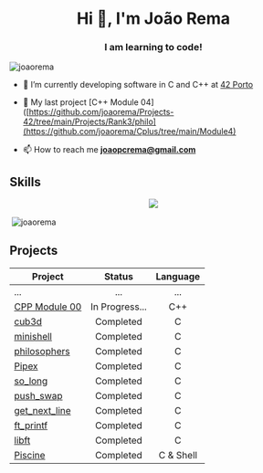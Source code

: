 <h1 align="center">Hi 👋, I'm João Rema</h1>
<h3 align="center">I am learning to code!</h3>

<p align="left"> <img src="https://komarev.com/ghpvc/?username=joaorema&label=Profile%20views&color=0e75b6&style=flat" alt="joaorema" /> </p>

- 🔭 I’m currently developing software in C and C++ at [42 Porto](https://www.42porto.com/pt/)

- 🌱 My last project [C++ Module 04]([https://github.com/joaorema/Projects-42/tree/main/Projects/Rank3/philo](https://github.com/joaorema/Cplus/tree/main/Module4)

- 📫 How to reach me **joaopcrema@gmail.com**

</p>

## Skills

<div align="center">
  <a href="https://skillicons.dev">
    <img src="https://skillicons.dev/icons?i=linux,bash,c,cpp,vscode,vim,git,github,notion,python,sql" />
  </a>
</div>

</p>

<p>&nbsp;<img align="center" src="https://github-readme-stats.vercel.app/api?username=joaorema&show_icons=true&locale=en" alt="joaorema" /></p>

</p>

## Projects

| Project | Status   | Language |
| ---- | :--: | :--:
| ... | ... | ... | ... |
| [CPP Module 00](https://github.com/joaorema/Cplus/tree/main/Module0) | In Progress... | C++ 
| [cub3d](https://github.com/joaorema/cub3d) | Completed | C        
| [minishell](https://github.com/joaorema/Minishell) | Completed | C       
| [philosophers](https://github.com/joaorema/Projects-42/tree/main/Projects/Rank3/philo) | Completed | C      
| [Pipex](https://github.com/joaorema/Projects-42/tree/main/Projects/Rank2/Pipex) | Completed | C 
| [so_long](https://github.com/joaorema/Projects-42/tree/main/Projects/Rank2/So_Long) | Completed | C 
| [push_swap](https://github.com/joaorema/Projects-42/tree/main/Projects/Rank2/Push_swap) | Completed | C 
| [get_next_line](https://github.com/joaorema/Projects-42/tree/main/Projects/Rank1/Get_next_line) | Completed | C 
| [ft_printf](https://github.com/joaorema/Projects-42/tree/main/Projects/Rank1/ft_printf) | Completed | C  
| [libft](https://github.com/joaorema/Projects-42/tree/main/Projects/Rank0) | Completed | C  
| [Piscine](https://github.com/joaorema/Pescine-42) | Completed | C & Shell       | :swimmer::white_check_mark: :swimmer: :white_check_mark: |
